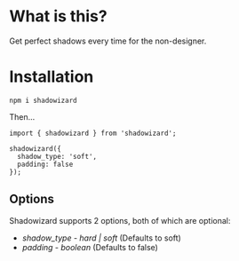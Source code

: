 # What is this?

Get perfect shadows every time for the non-designer.

# Installation

`npm i shadowizard`

Then...

```
import { shadowizard } from 'shadowizard';

shadowizard({
  shadow_type: 'soft',
  padding: false
});
```

## Options

Shadowizard supports 2 options, both of which are optional:

- _shadow_type_ - _hard | soft_ (Defaults to soft)
- _padding_ - _boolean_ (Defaults to false)
